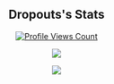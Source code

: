 
<h2 align="center">Dropouts's Stats</h2>
<a href="https://github.com/Dropout1337">
  <p align="center">
    <img src="https://komarev.com/ghpvc/?username=Dropout1337" alt="Profile Views Count">
  </p>
</a>

<p align="center">
  <img src="https://github-readme-stats.vercel.app/api/?username=Dropout1337&title_color=4F8CC9&text_color=9f9f9f&show_icons=true&bg_color=00000000&hide_border=true&icon_color=4F8CC9&hide_title=true&count_private=true" />
</p>

<p align="center">
  <img src="https://discord.c99.nl/widget/theme-4/821285343311560704.png" />
</p>
